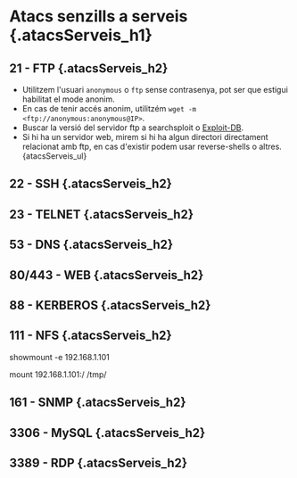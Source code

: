 # Atacs senzills a serveis {.atacsServeis_h1}

## 21 - FTP {.atacsServeis_h2}

- Utilitzem l'usuari `anonymous` o `ftp` sense contrasenya, pot ser que estigui habilitat el mode anonim.
- En cas de tenir accés anonim, utilitzém `wget -m <ftp://anonymous:anonymous@IP>`.
- Buscar la versió del servidor ftp a searchsploit o [Exploit-DB](https://www.exploit-db.com).
- Si hi ha un servidor web, mirem si hi ha algun directori directament relacionat amb ftp, en cas d'existir podem usar reverse-shells o altres.
{atacsServeis_ul}

## 22 - SSH {.atacsServeis_h2}

## 23 - TELNET {.atacsServeis_h2}

## 53 - DNS {.atacsServeis_h2}

## 80/443 - WEB {.atacsServeis_h2}

## 88 - KERBEROS {.atacsServeis_h2}

## 111 - NFS {.atacsServeis_h2}

showmount -e 192.168.1.101

mount 192.168.1.101:/ /tmp/

## 161 - SNMP {.atacsServeis_h2}

## 3306 - MySQL {.atacsServeis_h2}

## 3389 - RDP {.atacsServeis_h2}